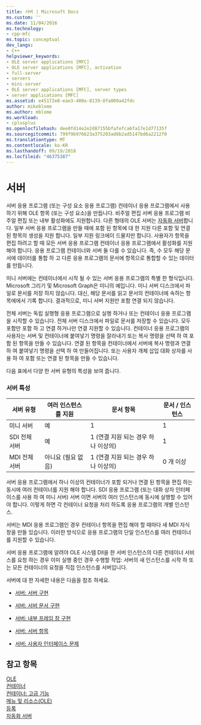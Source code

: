 ```yaml
---
title: 서버 | Microsoft Docs
ms.custom: ''
ms.date: 11/04/2016
ms.technology:
- cpp-mfc
ms.topic: conceptual
dev_langs:
- C++
helpviewer_keywords:
- OLE server applications [MFC]
- OLE server applications [MFC], activation
- full-server
- servers
- mini-server
- OLE server applications [MFC], server types
- server applications [MFC]
ms.assetid: e45172e8-eae3-400a-8139-0fa009a42fdc
author: mikeblome
ms.author: mblome
ms.workload:
- cplusplus
ms.openlocfilehash: dee0fd14e2e2d87155bfafefca6fa17e1d77135f
ms.sourcegitcommit: 799f9b976623a375203ad8b2ad5147bd6a2212f0
ms.translationtype: MT
ms.contentlocale: ko-KR
ms.lasthandoff: 09/19/2018
ms.locfileid: "46375387"
---
```

# <a name="servers"></a>서버

서버 응용 프로그램 (또는 구성 요소 응용 프로그램) 컨테이너 응용 프로그램에서 사용 하기 위해 OLE 항목 (또는 구성 요소)을 만듭니다. 비주얼 편집 서버 응용 프로그램 비주얼 편집 또는 내부 활성화에도 지원합니다. 다른 형태의 OLE 서버는 [자동화 서버](../mfc/automation-servers.md)합니다. 일부 서버 응용 프로그램을 만들 때에 포함 된 항목에 대 한 지원 다른 포함 및 연결 된 항목의 생성을 지원 합니다. 일부 지원 링크에이 드물지만 합니다. 사용자가 항목을 편집 하려고 할 때 모든 서버 응용 프로그램 컨테이너 응용 프로그램에서 활성화를 지원 해야 합니다. 응용 프로그램 컨테이너와 서버 둘 다를 수 있습니다. 즉, 수 모두 해당 문서에 데이터를 통합 하 고 다른 응용 프로그램의 문서에 항목으로 통합할 수 있는 데이터를 만듭니다.

미니 서버에는 컨테이너에서 시작 될 수 있는 서버 응용 프로그램의 특별 한 형식입니다. Microsoft 그리기 및 Microsoft Graph은 미니의 예입니다. 미니 서버 디스크에서 파일로 문서를 저장 하지 않습니다. 대신, 해당 문서를 읽고 문서의 컨테이너에 속하는 항목에에서 기록 합니다. 결과적으로, 미니 서버 지원만 포함 연결 되지 않습니다.

전체 서버는 독립 실행형 응용 프로그램으로 실행 하거나 또는 컨테이너 응용 프로그램을 시작할 수 있습니다. 전체 서버 디스크에서 파일로 문서를 저장할 수 있습니다. 모두 포함만 포함 하 고 연결 하거나만 연결 지원할 수 있습니다. 컨테이너 응용 프로그램의 사용자는 서버 및 컨테이너에 붙여넣기 명령을 잘라내기 또는 복사 명령을 선택 하 여 포함 된 항목을 만들 수 있습니다. 연결 된 항목을 컨테이너에서 서버에 복사 명령과 연결 하 여 붙여넣기 명령을 선택 하 여 만들어집니다. 또는 사용자 개체 삽입 대화 상자를 사용 하 여 포함 또는 연결 된 항목을 만들 수 있습니다.

다음 표에서 다양 한 서버 유형의 특성을 보여 줍니다.

### <a name="server-characteristics"></a>서버 특성

|서버 유형|여러 인스턴스를 지원|문서 항목|문서 / 인스턴스|
|--------------------|---------------------------------|------------------------|----------------------------|
|미니 서버|예|1|1|
|SDI 전체 서버|예|1 (연결 지원 되는 경우 하나 이상의)|1|
|MDI 전체 서버|아니요 (필요 없음)|1 (연결 지원 되는 경우 하나 이상의)|0 개 이상|

서버 응용 프로그램에서 하나 이상의 컨테이너가 포함 되거나 연결 된 항목을 편집 하는 동시에 여러 컨테이너를 지원 해야 합니다. SDI 응용 프로그램 (또는 대화 상자 인터페이스를 사용 하 여 미니 서버) 서버 이면 서버의 여러 인스턴스에 동시에 실행할 수 있어야 합니다. 이렇게 하면 각 컨테이너 요청을 처리 하도록 응용 프로그램의 개별 인스턴스.

서버는 MDI 응용 프로그램인 경우 컨테이너 항목을 편집 해야 할 때마다 새 MDI 자식 창을 만들 있습니다. 이러한 방식으로 응용 프로그램의 단일 인스턴스를 여러 컨테이너를 지원할 수 있습니다.

서버 응용 프로그램에 알려야 OLE 시스템 Dll을 한 서버 인스턴스의 다른 컨테이너 서비스를 요청 하는 경우 이미 실행 중인 경우 수행할 작업: 서버의 새 인스턴스를 시작 하 또는 모든 컨테이너의 요청을 직접 인스턴스를 서버입니다.

서버에 대 한 자세한 내용은 다음을 참조 하세요.

- [서버: 서버 구현](../mfc/servers-implementing-a-server.md)

- [서버: 서버 문서 구현](../mfc/servers-implementing-server-documents.md)

- [서버: 내부 프레임 창 구현](../mfc/servers-implementing-in-place-frame-windows.md)

- [서버: 서버 항목](../mfc/servers-server-items.md)

- [서버: 사용자 인터페이스 문제](../mfc/servers-user-interface-issues.md)

## <a name="see-also"></a>참고 항목

[OLE](../mfc/ole-in-mfc.md)<br/>
[컨테이너](../mfc/containers.md)<br/>
[컨테이너: 고급 기능](../mfc/containers-advanced-features.md)<br/>
[메뉴 및 리소스(OLE)](../mfc/menus-and-resources-ole.md)<br/>
[등록](../mfc/registration.md)<br/>
[자동화 서버](../mfc/automation-servers.md)

